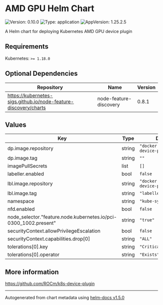 # AMD GPU Helm Chart

![Version: 0.10.0](https://img.shields.io/badge/Version-0.10.0-informational?style=flat-square) ![Type: application](https://img.shields.io/badge/Type-application-informational?style=flat-square) ![AppVersion: 1.25.2.5](https://img.shields.io/badge/AppVersion-1.25.2.5-informational?style=flat-square)

A Helm chart for deploying Kubernetes AMD GPU device plugin

## Requirements

Kubernetes: `>= 1.18.0`

## Optional Dependencies

| Repository | Name | Version |
|------------|------|---------|
| https://kubernetes-sigs.github.io/node-feature-discovery/charts | node-feature-discovery | 0.8.1 |

## Values

| Key | Type | Default | Description |
|-----|------|---------|-------------|
| dp.image.repository | string | `"docker.io/rocm/k8s-device-plugin"` |  |
| dp.image.tag | string | `""` |  |
| imagePullSecrets | list | `[]` |  |
| labeller.enabled | bool | `false` |  |
| lbl.image.repository | string | `"docker.io/rocm/k8s-device-plugin"` |  |
| lbl.image.tag | string | `"labeller-latest"` |  |
| namespace | string | `"kube-system"` |  |
| nfd.enabled | bool | `false` |  |
| node_selector."feature.node.kubernetes.io/pci-0300_1002.present" | string | `"true"` |  |
| securityContext.allowPrivilegeEscalation | bool | `false` |  |
| securityContext.capabilities.drop[0] | string | `"ALL"` |  |
| tolerations[0].key | string | `"CriticalAddonsOnly"` |  |
| tolerations[0].operator | string | `"Exists"` |  |

## More information

https://github.com/ROCm/k8s-device-plugin

----------------------------------------------
Autogenerated from chart metadata using [helm-docs v1.5.0](https://github.com/norwoodj/helm-docs/releases/v1.5.0)
